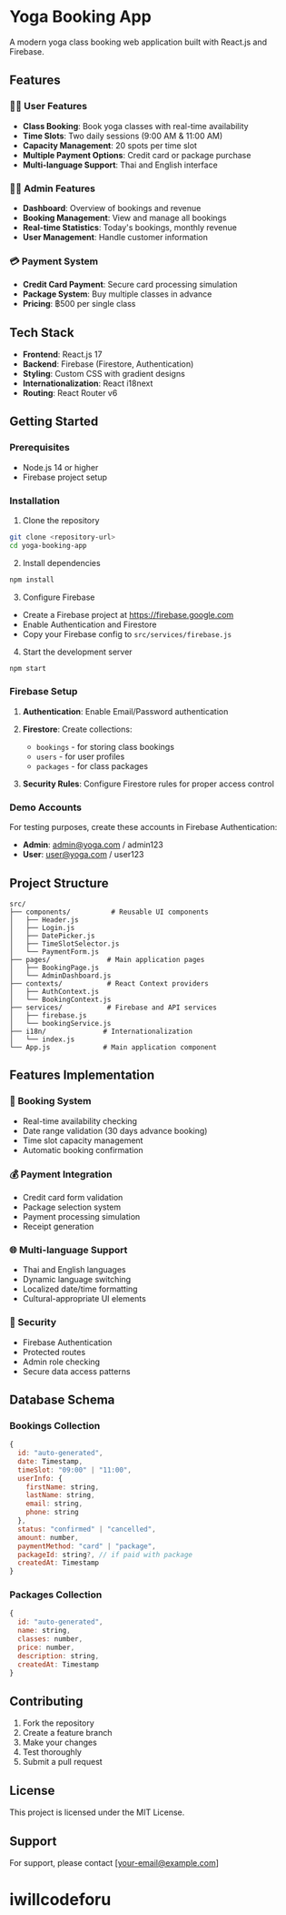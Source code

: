 # Yoga Booking App

A modern yoga class booking web application built with React.js and Firebase.

## Features

### 🧘‍♀️ User Features
- **Class Booking**: Book yoga classes with real-time availability
- **Time Slots**: Two daily sessions (9:00 AM & 11:00 AM)
- **Capacity Management**: 20 spots per time slot
- **Multiple Payment Options**: Credit card or package purchase
- **Multi-language Support**: Thai and English interface

### 👩‍💼 Admin Features  
- **Dashboard**: Overview of bookings and revenue
- **Booking Management**: View and manage all bookings
- **Real-time Statistics**: Today's bookings, monthly revenue
- **User Management**: Handle customer information

### 💳 Payment System
- **Credit Card Payment**: Secure card processing simulation
- **Package System**: Buy multiple classes in advance
- **Pricing**: ฿500 per single class

## Tech Stack

- **Frontend**: React.js 17
- **Backend**: Firebase (Firestore, Authentication)
- **Styling**: Custom CSS with gradient designs
- **Internationalization**: React i18next
- **Routing**: React Router v6

## Getting Started

### Prerequisites
- Node.js 14 or higher
- Firebase project setup

### Installation

1. Clone the repository
```bash
git clone <repository-url>
cd yoga-booking-app
```

2. Install dependencies
```bash
npm install
```

3. Configure Firebase
- Create a Firebase project at https://firebase.google.com
- Enable Authentication and Firestore
- Copy your Firebase config to `src/services/firebase.js`

4. Start the development server
```bash
npm start
```

### Firebase Setup

1. **Authentication**: Enable Email/Password authentication
2. **Firestore**: Create collections:
   - `bookings` - for storing class bookings
   - `users` - for user profiles
   - `packages` - for class packages

3. **Security Rules**: Configure Firestore rules for proper access control

### Demo Accounts

For testing purposes, create these accounts in Firebase Authentication:
- **Admin**: admin@yoga.com / admin123
- **User**: user@yoga.com / user123

## Project Structure

```
src/
├── components/          # Reusable UI components
│   ├── Header.js
│   ├── Login.js
│   ├── DatePicker.js
│   ├── TimeSlotSelector.js
│   └── PaymentForm.js
├── pages/              # Main application pages
│   ├── BookingPage.js
│   └── AdminDashboard.js
├── contexts/           # React Context providers
│   ├── AuthContext.js
│   └── BookingContext.js
├── services/           # Firebase and API services
│   ├── firebase.js
│   └── bookingService.js
├── i18n/              # Internationalization
│   └── index.js
└── App.js             # Main application component
```

## Features Implementation

### 🎯 Booking System
- Real-time availability checking
- Date range validation (30 days advance booking)
- Time slot capacity management
- Automatic booking confirmation

### 💰 Payment Integration
- Credit card form validation
- Package selection system
- Payment processing simulation
- Receipt generation

### 🌐 Multi-language Support
- Thai and English languages
- Dynamic language switching
- Localized date/time formatting
- Cultural-appropriate UI elements

### 🔐 Security
- Firebase Authentication
- Protected routes
- Admin role checking
- Secure data access patterns

## Database Schema

### Bookings Collection
```javascript
{
  id: "auto-generated",
  date: Timestamp,
  timeSlot: "09:00" | "11:00",
  userInfo: {
    firstName: string,
    lastName: string,
    email: string,
    phone: string
  },
  status: "confirmed" | "cancelled",
  amount: number,
  paymentMethod: "card" | "package",
  packageId: string?, // if paid with package
  createdAt: Timestamp
}
```

### Packages Collection
```javascript
{
  id: "auto-generated",
  name: string,
  classes: number,
  price: number,
  description: string,
  createdAt: Timestamp
}
```

## Contributing

1. Fork the repository
2. Create a feature branch
3. Make your changes
4. Test thoroughly
5. Submit a pull request

## License

This project is licensed under the MIT License.

## Support

For support, please contact [your-email@example.com]
# iwillcodeforu

